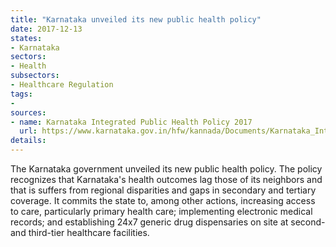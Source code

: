 ```yaml
---
title: "Karnataka unveiled its new public health policy"
date: 2017-12-13
states:
- Karnataka
sectors:
- Health
subsectors:
- Healthcare Regulation
tags:
- 
sources:
- name: Karnataka Integrated Public Health Policy 2017
  url: https://www.karnataka.gov.in/hfw/kannada/Documents/Karnataka_Integrated_Public_Health_Policy_2017.PDF
details:
---
```


The Karnataka government unveiled its new public health policy. The policy recognizes that Karnataka's health outcomes lag those of its neighbors and that is suffers from regional disparities and gaps in secondary and tertiary coverage. It commits the state to, among other actions, increasing access to care, particularly primary health care; implementing electronic medical records; and establishing 24x7 generic drug dispensaries on site at second- and third-tier healthcare facilities.
